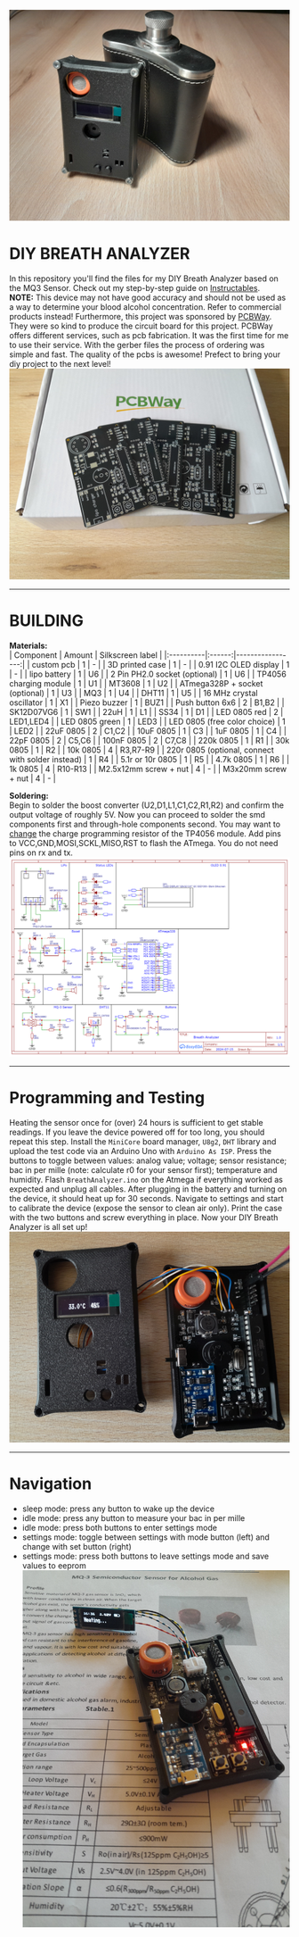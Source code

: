 ![Cover](https://github.com/KonradWohlfahrt/Breath-Analyzer/blob/main/images/BreathAnalyzer_1.jpg)

# DIY BREATH ANALYZER
In this repository you'll find the files for my DIY Breath Analyzer based on the MQ3 Sensor.
Check out my step-by-step guide on [Instructables](https://www.instructables.com/DIY-Breath-Analyzer-With-the-MQ3/).<br>
**NOTE:** This device may not have good accuracy and should not be used as a way to determine your blood alcohol concentration. Refer to commercial products instead! Furthermore, this project was sponsored by [PCBWay](https://www.pcbway.com/). They were so kind to produce the circuit board for this project. PCBWay offers different services, such as pcb fabrication. 
It was the first time for me to use their service. With the gerber files the process of ordering was simple and fast. The quality of the pcbs is awesome! Prefect to bring your diy project to the next level!
![PCBs](https://github.com/KonradWohlfahrt/Breath-Analyzer/blob/main/images/PCB_BreathAnalyzer.jpg)


***
# BUILDING

**Materials:**<br>
| Component | Amount | Silkscreen label |
|:----------|:------:|-----------------:|
| custom pcb | 1 | - |
| 3D printed case | 1 | - |
| 0.91 I2C OLED display | 1 | - |
| lipo battery | 1 | U6 |
| 2 Pin PH2.0 socket (optional) | 1 | U6 |
| TP4056 charging module | 1 | U1 |
| MT3608 | 1 | U2 |
| ATmega328P + socket (optional) | 1 | U3 |
| MQ3 | 1 | U4 |
| DHT11 | 1 | U5 |
| 16 MHz crystal oscillator | 1 | X1 |
| Piezo buzzer | 1 | BUZ1 |
| Push button 6x6 | 2 | B1,B2 |
| SK12D07VG6 | 1 | SW1 |
| 22uH | 1 | L1 |
| SS34 | 1 | D1 |
| LED 0805 red | 2 | LED1,LED4 |
| LED 0805 green | 1 | LED3 |
| LED 0805 (free color choice) | 1 | LED2 |
| 22uF 0805 | 2 | C1,C2 |
| 10uF 0805 | 1 | C3 |
| 1uF 0805 | 1 | C4 |
| 22pF 0805 | 2 | C5,C6 |
| 100nF 0805 | 2 | C7,C8 |
| 220k 0805 | 1 | R1 |
| 30k 0805 | 1 | R2 |
| 10k 0805 | 4 | R3,R7-R9 |
| 220r 0805 (optional, connect with solder instead) | 1 | R4 |
| 5.1r or 10r 0805 | 1 | R5 |
| 4.7k 0805 | 1 | R6 |
| 1k 0805 | 4 | R10-R13 |
| M2.5x12mm screw + nut | 4 | - |
| M3x20mm screw + nut | 4 | - |


**Soldering:**<br>
Begin to solder the boost converter (U2,D1,L1,C1,C2,R1,R2) and confirm the output voltage of roughly 5V.
Now you can proceed to solder the smd components first and through-hole components second.
You may want to [change](https://www.youtube.com/watch?v=6asCEBm4ZAw) the charge programming resistor of the TP4056 module. Add pins to VCC,GND,MOSI,SCKL,MISO,RST to flash the ATmega. You do not need pins on rx and tx.
![Cover](https://github.com/KonradWohlfahrt/Breath-Analyzer/blob/main/images/Schematic_BreathAnalyzer.png)


***
# Programming and Testing
Heating the sensor once for (over) 24 hours is sufficient to get stable readings. If you leave the device powered off for too long, you should repeat this step.
Install the `MiniCore` board manager, `U8g2`, `DHT` library and upload the test code via an Arduino Uno with `Arduino As ISP`.  Press the buttons to toggle between values: analog value; voltage; sensor resistance; bac in per mille (note: calculate r0 for your sensor first); temperature and humidity.
Flash `BreathAnalyzer.ino` on the Atmega if everything worked as expected and unplug all cables. After plugging in the battery and turning on the device, it should heat up for 30 seconds. Navigate to settings and start to calibrate the device (expose the sensor to clean air only). 
Print the case with the two buttons and screw everything in place. Now your DIY Breath Analyzer is all set up!
![Testing](https://github.com/KonradWohlfahrt/Breath-Analyzer/blob/main/images/BreathAnalyzer_2.jpg)


***
# Navigation
- sleep mode: press any button to wake up the device
- idle mode: press any button to measure your bac in per mille
- idle mode: press both buttons to enter settings mode
- settings mode: toggle between settings with mode button (left) and change with set button (right)
- settings mode: press both buttons to leave settings mode and save values to eeprom
![Calibrate](https://github.com/KonradWohlfahrt/Breath-Analyzer/blob/main/images/BreathAnalyzer_3.jpg)